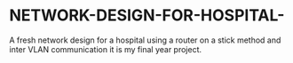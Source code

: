 # NETWORK-DESIGN-FOR-HOSPITAL-
A fresh network design for a hospital using a router on a stick method and inter VLAN communication it is my final year project.
